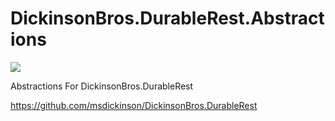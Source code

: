 # DickinsonBros.DurableRest.Abstractions
<a href="https://www.nuget.org/packages/DickinsonBros.DurableRest.Abstractions/">
    <img src="https://img.shields.io/nuget/v/DickinsonBros.DurableRest.Abstractions">
</a>

Abstractions For DickinsonBros.DurableRest 

https://github.com/msdickinson/DickinsonBros.DurableRest
